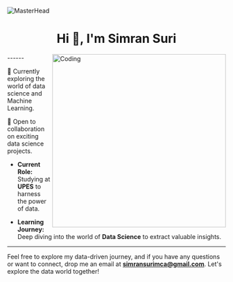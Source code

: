 ![MasterHead]()
<h1 align="center">Hi 👋, I'm Simran Suri</h1>
<img align="right" alt="Coding" width="400" src="https://media.tenor.com/IF2JdxzmyN4AAAAi/coding-girl.gif">
------



🌱 Currently exploring the world of data science and Machine Learning.

👯 Open to collaboration on exciting data science projects.



- **Current Role:** Studying at **UPES** to harness the power of data.

- **Learning Journey:** Deep diving into the world of **Data Science** to extract valuable insights.
------


Feel free to explore my data-driven journey, and if you have any questions or want to connect, drop me an email at **simransurimca@gmail.com**. Let's explore the data world together!


